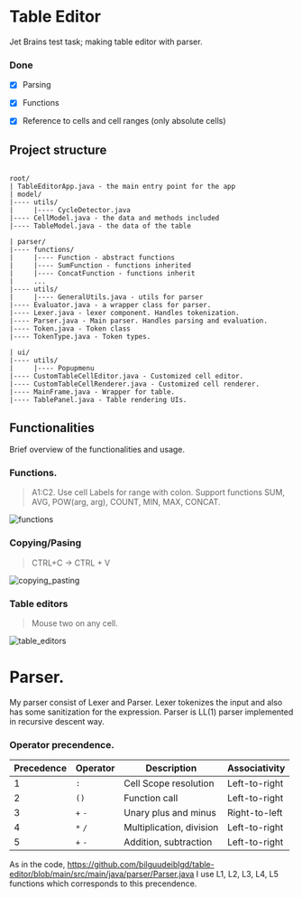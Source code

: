 # Table Editor
Jet Brains test task; making table editor with parser.

### Done
- [x] Parsing
- [x] Functions
- [x] Reference to cells and cell ranges (only absolute cells)


## Project structure

```

root/
| TableEditorApp.java - the main entry point for the app
| model/
|---- utils/
|     |---- CycleDetector.java  
|---- CellModel.java - the data and methods included
|---- TableModel.java - the data of the table

| parser/
|---- functions/
|     |---- Function - abstract functions
|     |---- SumFunction - functions inherited
|     |---- ConcatFunction - functions inherit
|     ...
|---- utils/
|     |---- GeneralUtils.java - utils for parser
|---- Evaluator.java - a wrapper class for parser.
|---- Lexer.java - lexer component. Handles tokenization.
|---- Parser.java - Main parser. Handles parsing and evaluation.
|---- Token.java - Token class
|---- TokenType.java - Token types.

| ui/
|---- utils/
|     |---- Popupmenu
|---- CustomTableCellEditor.java - Customized cell editor.
|---- CustomTableCellRenderer.java - Customized cell renderer.
|---- MainFrame.java - Wrapper for table.
|---- TablePanel.java - Table rendering UIs.

```

## Functionalities
Brief overview of the functionalities and usage.

### Functions.
> A1:C2. Use cell Labels for range with colon.
> Support functions SUM, AVG, POW(arg, arg), COUNT, MIN, MAX, CONCAT.

  
![functions](https://github.com/bilguudeiblgd/table-editor/assets/68243292/7129c18a-3cd2-48b7-84b5-8115a038eb22)


### Copying/Pasing

> CTRL+C -> CTRL + V
  
![copying_pasting](https://github.com/bilguudeiblgd/table-editor/assets/68243292/08b3d3b6-f8f0-41c2-bae3-6d9ba4a57a2f)

### Table editors

> Mouse two on any cell.
>

![table_editors](https://github.com/bilguudeiblgd/table-editor/assets/68243292/e4da4155-ebb1-4cb4-a163-f11a7677bf31)


# Parser.

My parser consist of Lexer and Parser. Lexer tokenizes the input and also has some sanitization for the expression. Parser is LL(1) parser implemented in recursive descent way.

### Operator precendence.

| Precedence | Operator      | Description                         | Associativity     |
|------------|---------------|-------------------------------------|-------------------|
| 1          | `:`           | Cell Scope resolution               | Left-to-right     |
| 2          | `()`          | Function call                       | Left-to-right     |
| 3          | `+` `-`       | Unary plus and minus                | Right-to-left     |
| 4          | `*` `/`       | Multiplication, division            | Left-to-right     |
| 5          | `+` `-`       | Addition, subtraction               | Left-to-right     |

As in the code, https://github.com/bilguudeiblgd/table-editor/blob/main/src/main/java/parser/Parser.java I use L1, L2, L3, L4, L5 functions which corresponds to this precendence.

